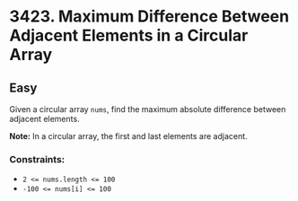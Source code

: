 # 3423. Maximum Difference Between Adjacent Elements in a Circular Array

## Easy

Given a circular array `nums`, find the maximum absolute difference between adjacent elements.

**Note:** In a circular array, the first and last elements are adjacent.

### Constraints:

- `2 <= nums.length <= 100`
- `-100 <= nums[i] <= 100`
